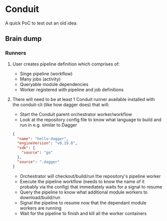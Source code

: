 # Conduit

A quick PoC to test out an old idea.

## Brain dump

### Runners

1. User creates pipeline definition which comprises of:

    - Singe pipeline (workflow)
    - Many jobs (activity)
    - Queryable module dependencies
    - Worker registered with pipeline and job definitions

2. There will need to be at least 1 Conduit runner available installed with the conduit-cli (like how dagger does) that will:

    - Start the Conduit parent orchestrator worker/workflow
    - Look at the repository config file to know what language to build and run in e.g. similar to Dagger

    ```json
    {
      "name": "hello-dagger",
      "engineVersion": "v0.19.0",
      "sdk": {
        "source": "go"
      },
      "source": ".dagger"
    }
    ```
   - Orchestrator will checkout/build/run the repository's pipeline worker
   - Execute the pipeline workflow (needs to know the name of it probably via the config) that immediately waits for a signal to resume
   - Query the pipeline to know what additional module workers to download/build/run
   - Signal the pipeline to resume now that the dependant module workers are running
   - Wait for the pipeline to finish and kill all the worker containers